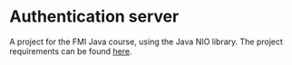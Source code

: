 # Authentication server
A project for the FMI Java course, using the Java NIO library.
The project requirements can be found [here](https://github.com/fmi/java-course/blob/mjt-2023-2024/course-projects/auth-server.md).
